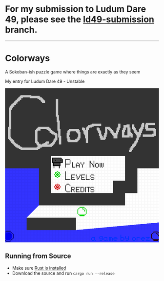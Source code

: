 # For my submission to Ludum Dare 49, please see the [ld49-submission](https://github.com/orez-/ld49/tree/ld49-submission) branch.

---

# Colorways

A Sokoban-ish puzzle game where things are exactly as they seem

My entry for Ludum Dare 49 - Unstable

![the title screen](raw/title_scrsh.png)

## Running from Source
- Make sure [Rust is installed](https://www.rust-lang.org/tools/install)
- Download the source and run `cargo run --release`
